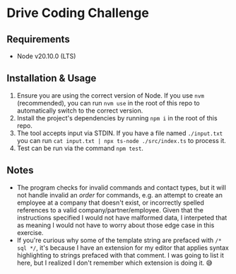 # Drive Coding Challenge

## Requirements

- Node v20.10.0 (LTS)

## Installation & Usage

1. Ensure you are using the correct version of Node. If you use `nvm` (recommended), you can run `nvm use` in the root of this repo to automatically switch to the correct version.
2. Install the project's dependencies by running `npm i` in the root of this repo.
3. The tool accepts input via STDIN. If you have a file named `./input.txt` you can run `cat input.txt | npx ts-node ./src/index.ts` to process it.
4. Test can be run via the command `npm test`.

## Notes

- The program checks for invalid commands and contact types, but it will not handle invalid an _order_ for commands, e.g. an attempt to create an employee at a company that doesn't exist, or incorrectly spelled references to a valid company/partner/employee. Given that the instructions specified I would not have malformed data, I interpeted that as meaning I would not have to worry about those edge case in this exercise.
- If you're curious why some of the template string are prefaced with `/* sql */`, it's because I have an extension for my editor that applies syntax highlighting to strings prefaced with that comment. I was going to list it here, but I realized I don't remember which extension is doing it. 😅
